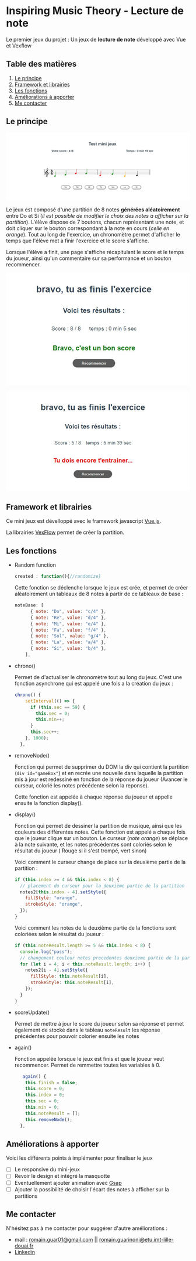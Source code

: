 # Inspiring Music Theory - Lecture de note

Le premier jeux du projet : Un jeux de **lecture de note** développé avec Vue et Vexflow

## Table des matières

1. [Le principe](#Le-principe)
2. [Framework et librairies](#Framework-et-librairies)
3. [Les fonctions](#Les-fonctions)
4. [Améliorations à apporter](#Améliorations-à-apporter)
5. [Me contacter](#Me-contacter)

## Le principe

![](./src/assets/jeux.jpg)

Le jeux est composé d'une partition de 8 notes **générées aléatoirement** entre Do et Si (_il est possible de modifier le choix des notes à afficher sur la partition_).
L'élève dispose de 7 boutons, chacun représentant une note, et doit cliquer sur le bouton correspondant à la note en cours (_celle en orange_).
Tout au long de l'exercice, un chronomètre permet d'afficher le temps que l'élève met a finir l'exercice et le score s'affiche.

Lorsque l'élève a finit, une page s'affiche récapitulant le score et le temps du joueur, ainsi qu'un commentaire sur sa performance et un bouton recommencer.

![](./src/assets/good.jpg)

![](./src/assets/bad.jpg)

## Framework et librairies

Ce mini jeux est dévelloppé avec le framework javascript [Vue.js](https://vuejs.org/).

La librairies [VexFlow](https://github.com/0xfe/vexflow) permet de créer la partition.

## Les fonctions

- Random function

  ```javascript
  created : function(){//randomize}
  ```

  Cette fonction se déclenche lorsque le jeux est crée, et permet de créer aléatoirement un tableaux de 8 notes à partir de ce tableaux de base :

  ```javascript
  noteBase: [
        { note: "Do", value: "c/4" },
        { note: "Re", value: "d/4" },
        { note: "Mi", value: "e/4" },
        { note: "Fa", value: "f/4" },
        { note: "Sol", value: "g/4" },
        { note: "La", value: "a/4" },
        { note: "Si", value: "b/4" },
      ],
  ```

- chrono()

  Permet de d'actualiser le chronomètre tout au long du jeux. C'est une fonction asynchrone qui est appelé une fois a la création du jeux :

  ```javascript
  chrono() {
      setInterval(() => {
        if (this.sec == 59) {
          this.sec = 0;
          this.min++;
        }
        this.sec++;
      }, 1000);
    },
  ```

- removeNode()

  Fonction qui permet de supprimer du DOM la div qui contient la partition
  (`div id="gameBox"`) et en recrée une nouvelle dans laquelle la partition mis à jour est redessiné en fonction de la réponse du joueur (Avancer le curseur, colorié les notes précédente selon la reponse).

  Cette fonction est appelée à chaque réponse du joueur et appelle ensuite la fonction display().

- display()

  Fonction qui permet de dessiner la partition de musique, ainsi que les couleurs des différentes notes. Cette fonction est appelé a chaque fois que le joueur clique sur un bouton. Le curseur (_note orange_) se déplace à la note suivante, et les notes précédentes sont coloriés selon le résultat du joueur ( Rouge si il s'est trompé, vert sinon)

  Voici comment le curseur change de place sur la deuxième partie de la partition :

  ```javascript
  if (this.index >= 4 && this.index < 8) {
    // placement du curseur pour la deuxième partie de la partition
    notes2[this.index - 4].setStyle({
      fillStyle: "orange",
      strokeStyle: "orange",
    });
  }
  ```

  Voici comment les notes de la deuxième partie de la fonctions sont coloriées selon le résultat du joueur :

  ```javascript
  if (this.noteResult.length >= 5 && this.index < 8) {
    console.log("pass");
    // changement couleur notes precedentes deuxieme partie de la partition
    for (let i = 4; i < this.noteResult.length; i++) {
      notes2[i - 4].setStyle({
        fillStyle: this.noteResult[i],
        strokeStyle: this.noteResult[i],
      });
    }
  }
  ```

- scoreUpdate()

  Permet de mettre à jour le score du joueur selon sa réponse et permet également de stocké dans le tableau `noteResult` les réponse précédentes pour pouvoir colorier ensuite les notes

- again()

  Fonction appelée lorsque le jeux est finis et que le joueur veut recommencer. Permet de remmettre toutes les variables à 0.

  ```javascript
     again() {
      this.finish = false;
      this.score = 0;
      this.index = 0;
      this.sec = 0;
      this.min = 0;
      this.noteResult = [];
      this.removeNode();
    },
  ```

## Améliorations à apporter

Voici les différents points à implémenter pour finaliser le jeux

- [ ] Le responsive du mini-jeux
- [ ] Revoir le design et intégré la masquotte
- [ ] Eventuellement ajouter animation avec [Gsap](https://greensock.com/gsap/)
- [ ] Ajouter la possibilité de choisir l'écart des notes à afficher sur la partitions

## Me contacter

N'hésitez pas à me contacter pour suggérer d'autre améliorations :

- mail : romain.guar01@gmail.com || romain.guarinoni@etu.imt-lille-douai.fr
- [Linkedin](https://www.linkedin.com/in/romain-guarinoni-535445189/)
